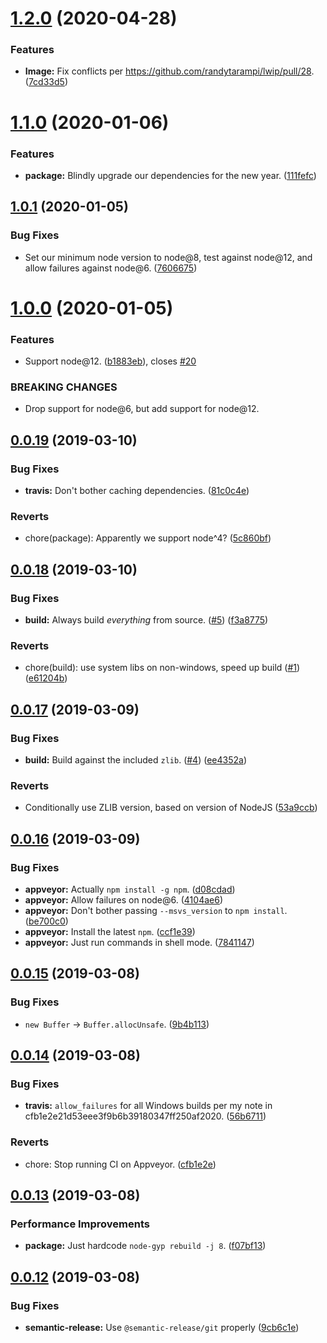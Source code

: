 # [1.2.0](https://github.com/randytarampi/lwip/compare/v1.1.0...v1.2.0) (2020-04-28)


### Features

* **Image:** Fix conflicts per https://github.com/randytarampi/lwip/pull/28. ([7cd33d5](https://github.com/randytarampi/lwip/commit/7cd33d5e6b39ae9f383acd89381dd811abf9ee00))

# [1.1.0](https://github.com/randytarampi/lwip/compare/v1.0.1...v1.1.0) (2020-01-06)


### Features

* **package:** Blindly upgrade our dependencies for the new year. ([111fefc](https://github.com/randytarampi/lwip/commit/111fefc01aaaf4e7b0ebfe14500c7f22cacb2140))

## [1.0.1](https://github.com/randytarampi/lwip/compare/v1.0.0...v1.0.1) (2020-01-05)


### Bug Fixes

* Set our minimum node version to node@8, test against node@12, and allow failures against node@6. ([7606675](https://github.com/randytarampi/lwip/commit/7606675))

# [1.0.0](https://github.com/randytarampi/lwip/compare/v0.0.19...v1.0.0) (2020-01-05)


### Features

* Support node@12. ([b1883eb](https://github.com/randytarampi/lwip/commit/b1883eb)), closes [#20](https://github.com/randytarampi/lwip/issues/20)


### BREAKING CHANGES

* Drop support for node@6, but add support for node@12.

## [0.0.19](https://github.com/randytarampi/lwip/compare/v0.0.18...v0.0.19) (2019-03-10)


### Bug Fixes

* **travis:** Don't bother caching dependencies. ([81c0c4e](https://github.com/randytarampi/lwip/commit/81c0c4e))


### Reverts

* chore(package): Apparently we support node^4? ([5c860bf](https://github.com/randytarampi/lwip/commit/5c860bf))

## [0.0.18](https://github.com/randytarampi/lwip/compare/v0.0.17...v0.0.18) (2019-03-10)


### Bug Fixes

* **build:** Always build _everything_ from source. ([#5](https://github.com/randytarampi/lwip/issues/5)) ([f3a8775](https://github.com/randytarampi/lwip/commit/f3a8775))


### Reverts

* chore(build): use system libs on non-windows, speed up build ([#1](https://github.com/randytarampi/lwip/issues/1)) ([e61204b](https://github.com/randytarampi/lwip/commit/e61204b))

## [0.0.17](https://github.com/randytarampi/lwip/compare/v0.0.16...v0.0.17) (2019-03-09)


### Bug Fixes

* **build:** Build against the included `zlib`. ([#4](https://github.com/randytarampi/lwip/issues/4)) ([ee4352a](https://github.com/randytarampi/lwip/commit/ee4352a))


### Reverts

* Conditionally use ZLIB version, based on version of NodeJS ([53a9ccb](https://github.com/randytarampi/lwip/commit/53a9ccb))

## [0.0.16](https://github.com/randytarampi/lwip/compare/v0.0.15...v0.0.16) (2019-03-09)


### Bug Fixes

* **appveyor:** Actually `npm install -g npm`. ([d08cdad](https://github.com/randytarampi/lwip/commit/d08cdad))
* **appveyor:** Allow failures on node@6. ([4104ae6](https://github.com/randytarampi/lwip/commit/4104ae6))
* **appveyor:** Don't bother passing `--msvs_version` to `npm install`. ([be700c0](https://github.com/randytarampi/lwip/commit/be700c0))
* **appveyor:** Install the latest `npm`. ([ccf1e39](https://github.com/randytarampi/lwip/commit/ccf1e39))
* **appveyor:** Just run commands in shell mode. ([7841147](https://github.com/randytarampi/lwip/commit/7841147))

## [0.0.15](https://github.com/randytarampi/lwip/compare/v0.0.14...v0.0.15) (2019-03-08)


### Bug Fixes

* `new Buffer` -> `Buffer.allocUnsafe`. ([9b4b113](https://github.com/randytarampi/lwip/commit/9b4b113))

## [0.0.14](https://github.com/randytarampi/lwip/compare/v0.0.13...v0.0.14) (2019-03-08)


### Bug Fixes

* **travis:** `allow_failures` for all Windows builds per my note in cfb1e2e21d53eee3f9b6b39180347ff250af2020. ([56b6711](https://github.com/randytarampi/lwip/commit/56b6711))


### Reverts

* chore: Stop running CI on Appveyor. ([cfb1e2e](https://github.com/randytarampi/lwip/commit/cfb1e2e))

## [0.0.13](https://github.com/randytarampi/lwip/compare/v0.0.12...v0.0.13) (2019-03-08)


### Performance Improvements

* **package:** Just hardcode `node-gyp rebuild -j 8`. ([f07bf13](https://github.com/randytarampi/lwip/commit/f07bf13))

## [0.0.12](https://github.com/randytarampi/lwip/compare/v0.0.11...v0.0.12) (2019-03-08)


### Bug Fixes

* **semantic-release:** Use `@semantic-release/git` properly ([9cb6c1e](https://github.com/randytarampi/lwip/commit/9cb6c1e))
